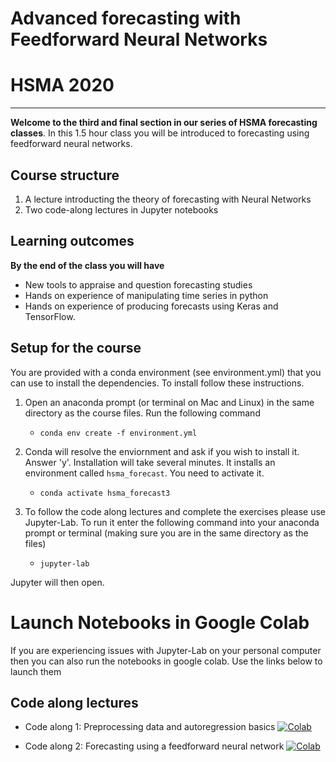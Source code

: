 # Advanced forecasting with Feedforward Neural Networks
# HSMA 2020

-----

**Welcome to the third and final section in our series of HSMA forecasting classes**.  In this 1.5 hour class you will be introduced to forecasting using feedforward neural networks.

## Course structure

1. A lecture introducting the theory of forecasting with Neural Networks
2. Two code-along lectures in Jupyter notebooks 

## Learning outcomes

**By the end of the class you will have**

* New tools to appraise and question forecasting studies
* Hands on experience of manipulating time series in python
* Hands on experience of producing forecasts using Keras and TensorFlow.

## Setup for the course

You are provided with a conda environment (see environment.yml) that you can use to install the dependencies.  To install follow these instructions.

1. Open an anaconda prompt (or terminal on Mac and Linux) in the same directory as the course files.  Run the following command

   * `conda env create -f environment.yml`

2. Conda will resolve the enviornment and ask if you wish to install it.  Answer 'y'. Installation will take several minutes.  It installs an environment called `hsma_forecast`.  You need to activate it.

   * `conda activate hsma_forecast3`

3. To follow the code along lectures and complete the exercises please use Jupyter-Lab.  To run it enter the following command into your anaconda prompt or terminal (making sure you are in the same directory as the files)

   * `jupyter-lab`

Jupyter will then open.


# Launch Notebooks in Google Colab

If you are experiencing issues with Jupyter-Lab on your personal computer then you can also run the notebooks in google colab.  Use the links below to launch them

## Code along lectures
* Code along 1: Preprocessing data and autoregression basics [![Colab](https://colab.research.google.com/assets/colab-badge.svg)](https://colab.research.google.com/github/hsma-master/hsma/blob/master/12c_advanced_forecasting/code_along_lectures/01_autoregression.ipynb)

* Code along 2: Forecasting using a feedforward neural network [![Colab](https://colab.research.google.com/assets/colab-badge.svg)](https://colab.research.google.com/github/hsma-master/hsma/blob/master/12c_advanced_forecasting/code_along_lectures/02_autoregression_keras.ipynb)


